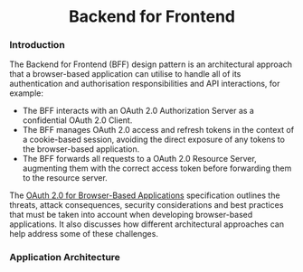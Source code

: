 <h1 align="center">Backend for Frontend</h1>

### Introduction

The Backend for Frontend (BFF) design pattern is an architectural approach that a browser-based application can utilise 
to handle all of its authentication and authorisation responsibilities and API interactions, for example:

- The BFF interacts with an OAuth 2.0 Authorization Server as a confidential OAuth 2.0 Client.
- The BFF manages OAuth 2.0 access and refresh tokens in the context of a cookie-based session, avoiding the direct exposure of any tokens to the browser-based application.
- The BFF forwards all requests to a OAuth 2.0 Resource Server, augmenting them with the correct access token before forwarding them to the resource server.

The [OAuth 2.0 for Browser-Based Applications](https://datatracker.ietf.org/doc/html/draft-ietf-oauth-browser-based-apps) specification outlines the threats, attack consequences, security considerations and best practices that must be taken into account when developing browser-based applications. 
It also discusses how different architectural approaches can help address some of these challenges.

### Application Architecture

